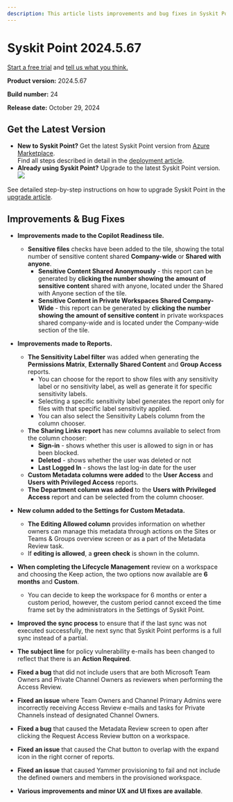 ```yaml
---
description: This article lists improvements and bug fixes in Syskit Point version 2024.5.67
---
```


# Syskit Point 2024.5.67

[Start a free trial](https://www.syskit.com/products/point/free-trial/) and [tell us what you think.](https://www.syskit.com/company/contact-us/)

**Product version:** 2024.5.67

**Build number:** 24

**Release date:** October 29, 2024

## Get the Latest Version

* **New to Syskit Point?** Get the latest Syskit Point version from [Azure Marketplace](https://azuremarketplace.microsoft.com/en-us/marketplace/apps/syskitltd.syskit\_point).\
 Find all steps described in detail in the [deployment article](../../../set-up-point-data-center/deployment/deploy-syskit-point.md).
* **Already using Syskit Point?** Upgrade to the latest Syskit Point version.\
 [![](https://aka.ms/deploytoazurebutton)](https://portal.azure.com/#create/Microsoft.Template/uri/https%3A%2F%2Fsyskitassetsstorage.blob.core.windows.net%2Fpoint%2FARMTemplates%2FPointUpdateDeploy%2FPointUpdateTemplate.json)

See detailed step-by-step instructions on how to upgrade Syskit Point in the [upgrade article](../../../set-up-point-data-center/deployment/upgrade-syskit-point.md).


## Improvements & Bug Fixes

* **Improvements made to the Copilot Readiness tile.**
  * **Sensitive files** checks have been added to the tile, showing the total number of sensitive content shared **Company-wide** or **Shared with anyone**. 
    * **Sensitive Content Shared Anonymously** - this report can be generated by **clicking the number showing the amount of sensitive content** shared with anyone, located under the Shared with Anyone section of the tile.
    * **Sensitive Content in Private Workspaces Shared Company-Wide** - this report can be generated by **clicking the number showing the amount of sensitive content** in private workspaces shared company-wide and is located under the Company-wide section of the tile.

* **Improvements made to Reports.**
  * **The Sensitivity Label filter** was added when generating the **Permissions Matrix**, **Externally Shared Content** and **Group Access** reports.
    * You can choose for the report to show files with any sensitivity label or no sensitivity label, as well as generate it for specific sensitivity labels. 
    * Selecting a specific sensitivity label generates the report only for files with that specific label sensitivity applied.
    * You can also select the Sensitivity Labels column from the column chooser. 
  * **The Sharing Links report** has new columns available to select from the column chooser:
    * **Sign-in** - shows whether this user is allowed to sign in or has been blocked.
    * **Deleted** - shows whether the user was deleted or not
    * **Last Logged In** - shows the last log-in date for the user
  * **Custom Metadata columns were added** to the **User Access** and **Users with Privileged Access** reports.
  * **The Department column was added** to the **Users with Privileged Access** report and can be selected from the column chooser.

* **New column added to the Settings for Custom Metadata.**
  * **The Editing Allowed column** provides information on whether owners can manage this metadata through actions on the Sites or Teams & Groups overview screen or as a part of the Metadata Review task. 
  * If **editing is allowed**, a **green check** is shown in the column. 

* **When completing the Lifecycle Management** review on a workspace and choosing the Keep action, the two options now available are **6 months** and **Custom**.
  * You can decide to keep the workspace for 6 months or enter a custom period, however, the custom period cannot exceed the time frame set by the administrators in the Settings of Syskit Point. 

* **Improved the sync process** to ensure that if the last sync was not executed successfully, the next sync that Syskit Point performs is a full sync instead of a partial.

* **The subject line** for policy vulnerability e-mails has been changed to reflect that there is an **Action Required**.

* **Fixed a bug** that did not include users that are both Microsoft Team Owners and Private Channel Owners as reviewers when performing the Access Review.

* **Fixed an issue** where Team Owners and Channel Primary Admins were incorrectly receiving Access Review e-mails and tasks for Private Channels instead of designated Channel Owners. 

* **Fixed a bug** that caused the Metadata Review screen to open after clicking the Request Access Review button on a workspace. 

* **Fixed an issue** that caused the Chat button to overlap with the expand icon in the right corner of reports.

* **Fixed an issue** that caused Yammer provisioning to fail and not include the defined owners and members in the provisioned workspace. 

* **Various improvements and minor UX and UI fixes are available**.
